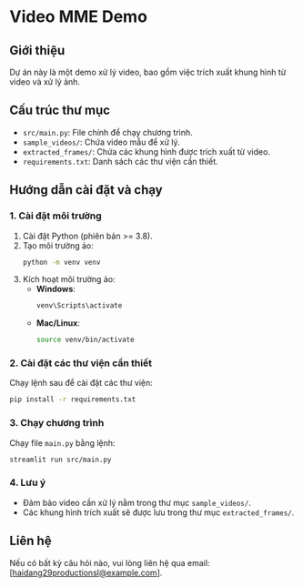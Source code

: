 # Video MME Demo

## Giới thiệu
Dự án này là một demo xử lý video, bao gồm việc trích xuất khung hình từ video và xử lý ảnh.

## Cấu trúc thư mục
- `src/main.py`: File chính để chạy chương trình.
- `sample_videos/`: Chứa video mẫu để xử lý.
- `extracted_frames/`: Chứa các khung hình được trích xuất từ video.
- `requirements.txt`: Danh sách các thư viện cần thiết.

## Hướng dẫn cài đặt và chạy

### 1. Cài đặt môi trường
1. Cài đặt Python (phiên bản >= 3.8).
2. Tạo môi trường ảo:
   ```bash
   python -m venv venv
   ```
3. Kích hoạt môi trường ảo:
   - **Windows**:
     ```bash
     venv\Scripts\activate
     ```
   - **Mac/Linux**:
     ```bash
     source venv/bin/activate
     ```

### 2. Cài đặt các thư viện cần thiết
Chạy lệnh sau để cài đặt các thư viện:
```bash
pip install -r requirements.txt
```

### 3. Chạy chương trình
Chạy file `main.py` bằng lệnh:
```bash
streamlit run src/main.py
```

### 4. Lưu ý
- Đảm bảo video cần xử lý nằm trong thư mục `sample_videos/`.
- Các khung hình trích xuất sẽ được lưu trong thư mục `extracted_frames/`.

## Liên hệ
Nếu có bất kỳ câu hỏi nào, vui lòng liên hệ qua email: [haidang29productionsl@example.com].
